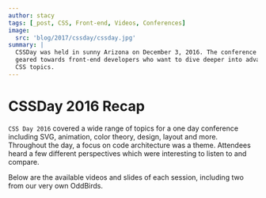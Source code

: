 ```yaml
---
author: stacy
tags: [_post, CSS, Front-end, Videos, Conferences]
image:
  src: 'blog/2017/cssday/cssday.jpg'
summary: |
  CSSDay was held in sunny Arizona on December 3, 2016. The conference is
  geared towards front-end developers who want to dive deeper into advanced
  CSS topics.
---
```


# CSSDay 2016 Recap

`CSS Day 2016` covered a wide range of topics for a one day conference
including SVG, animation, color theory, design, layout and more. Throughout the
day, a focus on code architecture was a theme. Attendees heard a few different
perspectives which were interesting to listen to and compare.

Below are the available videos and slides of each session, including two from
our very own OddBirds.
